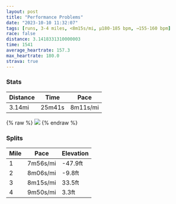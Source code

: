 ```yaml
---
layout: post
title: "Performance Problems"
date: "2023-10-10 11:32:07"
tags: [runs, 3-4 miles, <8m15s/mi, μ180-185 bpm, →155-160 bpm]
race: false
distance: 3.1418331310000003
time: 1541
average_heartrate: 157.3
max_heartrate: 180.0
strava: true
---
```


### Stats

| Distance | Time | Pace |
|----------|------|------|
|3.14mi|25m41s|8m11s/mi|

{% raw %}
<img src='https://maps.googleapis.com/maps/api/staticmap?maptype=roadmap&path=enc:o{vwFbbtbMAKe@h@F\F|ACpAWpA]d@IP@bAOb@Kb@e@p@Ur@CPCz@Iv@[rAGb@]bAQd@[d@Oh@c@_@c@EODYGG?G@GJMp@BL^Rj@b@`@P|@n@jAh@bAv@tBrA^`@bBbAf@R\VXh@\Lp@Lf@Np@Ld@@pAZp@`@HJd@Hd@RpCx@ZBFJ?FGf@m@~A{@xCBHFBJALGHQr@}B^cAFGJc@Re@LADDl@R`@hA^PvA\t@\T`@@HExA@~@DVHTVDJ[@k@Bs@BMBgBFUBsBBG@i@Q[EAWDUb@Mf@]`A@x@\l@@v@AVFrBBBZJF[N{B?}@LuDA]GUYIWJKPMj@SvBJRLh@?n@HbBBLPXPGB]Aw@Hw@EYHgB@cDQOa@Gg@CID]^g@TgB{@yBFcAKo@Fe@EcA]e@SSCa@QgAWYCQIi@MqAc@k@IUO[e@Ug@gAUe@S{AeAYMu@k@sEyCOMi@Yc@[m@_@ESNUJe@X{@Zu@v@eCDWPk@b@uAR_@VqAj@iBZ{@b@}@RM^D`AVEA@DBCEADCIBFFAC@@A?GHFN^X^RSMBAB?IEEK[Cg@TDOK@[GUOKMEA@EYc@]UQ]q@m@IMSu@L]RK?Db@X@\GLKFQBb@LZZ|@b@P\@FKRSNCF@DT@&key=AIzaSyC1MId7bFpkLXNAaYhBSTb8jLyiSqzbDtM&size=800x800&markers=color:yellow|label:S|40.75464,-73.99986&markers=color:green|label:F|40.75522,-74.00131000000002'>
{% endraw %}

### Splits

| Mile | Pace | Elevation |
|------|------|-----------|
|1|7m56s/mi|-47.9ft|
|2|8m06s/mi|-9.8ft|
|3|8m15s/mi|33.5ft|
|4|9m50s/mi|3.3ft|
